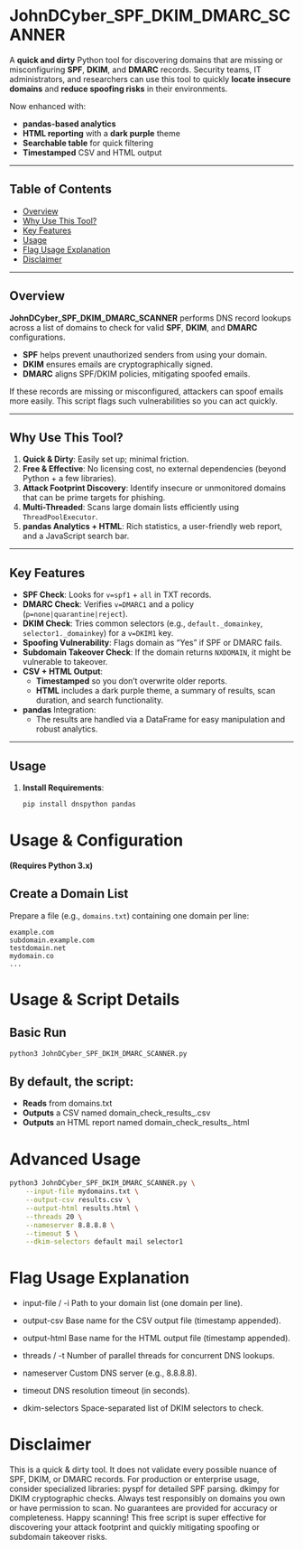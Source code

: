 # JohnDCyber_SPF_DKIM_DMARC_SCANNER

A **quick and dirty** Python tool for discovering domains that are missing or misconfiguring **SPF**, **DKIM**, and **DMARC** records. Security teams, IT administrators, and researchers can use this tool to quickly **locate insecure domains** and **reduce spoofing risks** in their environments.

Now enhanced with:
- **pandas-based analytics**  
- **HTML reporting** with a **dark purple** theme  
- **Searchable table** for quick filtering  
- **Timestamped** CSV and HTML output  

---

## Table of Contents

- [Overview](#overview)  
- [Why Use This Tool?](#why-use-this-tool)  
- [Key Features](#key-features)  
- [Usage](#usage)  
- [Flag Usage Explanation](#flag-usage-explanation)  
- [Disclaimer](#disclaimer)  

---

## Overview

**JohnDCyber_SPF_DKIM_DMARC_SCANNER** performs DNS record lookups across a list of domains to check for valid **SPF**, **DKIM**, and **DMARC** configurations.

- **SPF** helps prevent unauthorized senders from using your domain.  
- **DKIM** ensures emails are cryptographically signed.  
- **DMARC** aligns SPF/DKIM policies, mitigating spoofed emails.  

If these records are missing or misconfigured, attackers can spoof emails more easily. This script flags such vulnerabilities so you can act quickly.

---

## Why Use This Tool?

1. **Quick & Dirty**: Easily set up; minimal friction.  
2. **Free & Effective**: No licensing cost, no external dependencies (beyond Python + a few libraries).  
3. **Attack Footprint Discovery**: Identify insecure or unmonitored domains that can be prime targets for phishing.  
4. **Multi-Threaded**: Scans large domain lists efficiently using `ThreadPoolExecutor`.  
5. **pandas Analytics + HTML**: Rich statistics, a user-friendly web report, and a JavaScript search bar.

---

## Key Features

- **SPF Check**: Looks for `v=spf1` + `all` in TXT records.  
- **DMARC Check**: Verifies `v=DMARC1` and a policy (`p=none|quarantine|reject`).  
- **DKIM Check**: Tries common selectors (e.g., `default._domainkey`, `selector1._domainkey`) for a `v=DKIM1` key.  
- **Spoofing Vulnerability**: Flags domain as “Yes” if SPF or DMARC fails.  
- **Subdomain Takeover Check**: If the domain returns `NXDOMAIN`, it might be vulnerable to takeover.  
- **CSV + HTML Output**:  
  - **Timestamped** so you don’t overwrite older reports.  
  - **HTML** includes a dark purple theme, a summary of results, scan duration, and search functionality.  
- **pandas** Integration:  
  - The results are handled via a DataFrame for easy manipulation and robust analytics.  

---

## Usage

1. **Install Requirements**:  
   ```bash
   pip install dnspython pandas

# Usage & Configuration
**(Requires Python 3.x)**
## Create a Domain List

Prepare a file (e.g., `domains.txt`) containing one domain per line:

```plaintext
example.com
subdomain.example.com
testdomain.net
mydomain.co
...
```
# Usage & Script Details

## Basic Run

```bash
python3 JohnDCyber_SPF_DKIM_DMARC_SCANNER.py
```
## By default, the script:

- **Reads** from domains.txt
- **Outputs** a CSV named domain_check_results_<timestamp>.csv
- **Outputs** an HTML report named domain_check_results_<timestamp>.html

# Advanced Usage
```bash
python3 JohnDCyber_SPF_DKIM_DMARC_SCANNER.py \
    --input-file mydomains.txt \
    --output-csv results.csv \
    --output-html results.html \
    --threads 20 \
    --nameserver 8.8.8.8 \
    --timeout 5 \
    --dkim-selectors default mail selector1
```

# Flag Usage Explanation
- input-file / -i
Path to your domain list (one domain per line).
- output-csv
Base name for the CSV output file (timestamp appended).

- output-html
Base name for the HTML output file (timestamp appended).

- threads / -t
Number of parallel threads for concurrent DNS lookups.

- nameserver
Custom DNS server (e.g., 8.8.8.8).

- timeout
DNS resolution timeout (in seconds).

- dkim-selectors
Space-separated list of DKIM selectors to check.

# Disclaimer 
This is a quick & dirty tool. It does not validate every possible nuance of SPF, DKIM, or DMARC records.
For production or enterprise usage, consider specialized libraries:
pyspf for detailed SPF parsing.
dkimpy for DKIM cryptographic checks.
Always test responsibly on domains you own or have permission to scan.
No guarantees are provided for accuracy or completeness.
Happy scanning! This free script is super effective for discovering your attack footprint and quickly mitigating spoofing or subdomain takeover risks.
